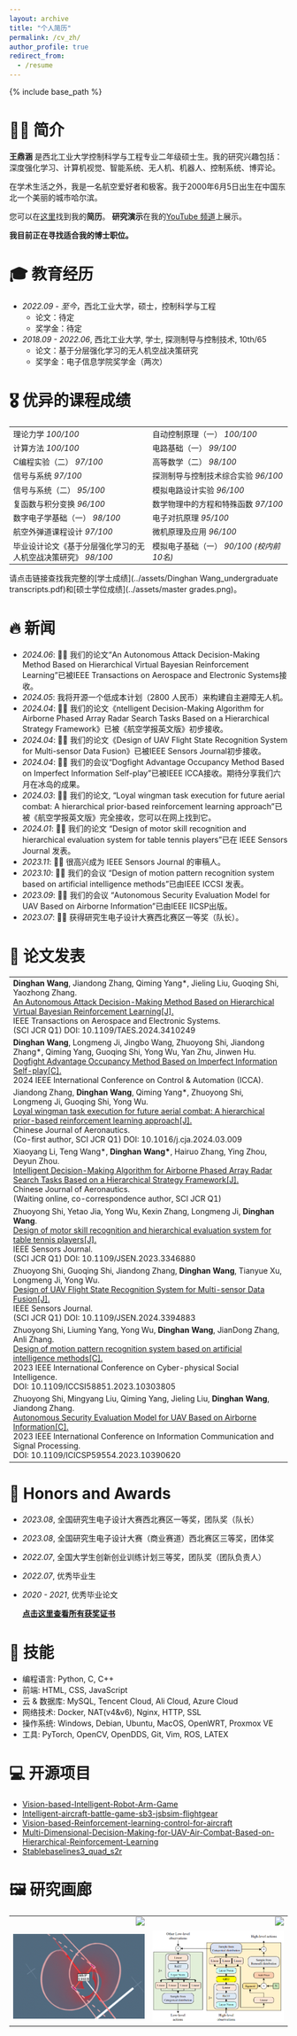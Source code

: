 ```yaml
---
layout: archive
title: "个人简历"
permalink: /cv_zh/
author_profile: true
redirect_from:
  - /resume
---
```


{% include base_path %}

# 👨‍🎓 简介	

**王鼎涵** 是西北工业大学控制科学与工程专业二年级硕士生。我的研究兴趣包括：深度强化学习、计算机视觉、智能系统、无人机、机器人、控制系统、博弈论。 

在学术生活之外，我是一名航空爱好者和极客。我于2000年6月5日出生在中国东北一个美丽的城市哈尔滨。

您可以在[这里](../assets/Curriculum_Vitae.pdf)找到我的**简历**。
**研究演示**在我的[YouTube 频道](https://www.youtube.com/channel/UCJMRNVZrN_c_avI2IKq3GjA)上展示。

**我目前正在寻找适合我的博士职位。**

# 🎓 教育经历

- *2022.09 - 至今*，西北工业大学，硕士，控制科学与工程
  - 论文：待定
  - 奖学金：待定
- *2018.09 - 2022.06*, 西北工业大学, 学士, 探测制导与控制技术, 10th/65
  - 论文：基于分层强化学习的无人机空战决策研究
  - 奖学金：电子信息学院奖学金（两次）

# 🎖 优异的课程成绩

<table border="0">
    <tr>
        <td width="50%">理论力学 <i>100/100</i></td>
        <td width="50%">自动控制原理（一） <i>100/100</i></td>
    </tr>
    <tr>
        <td width="50%">计算方法 <i>100/100</i></td>
        <td width="50%">电路基础（一） <i>99/100</i></td>
    </tr>
    <tr>
        <td width="50%">C编程实验（二） <i>97/100</i></td>
        <td width="50%">高等数学（二） <i>98/100</i></td>
    </tr>
    <tr>
        <td width="50%">信号与系统 <i>97/100</i></td>
        <td width="50%">探测制导与控制技术综合实验 <i>96/100</i></td>
    </tr>
    <tr>
        <td width="50%">信号与系统（二） <i>95/100</i></td>
        <td width="50%">模拟电路设计实验 <i>96/100</i></td>
    </tr>
    <tr>
        <td width="50%">复函数与积分变换 <i>96/100</i></td>
        <td width="50%">数学物理中的方程和特殊函数 <i>97/100</i></td>
    </tr>
    <tr>
        <td width="50%">数字电子学基础（一） <i>98/100</i></td>
        <td width="50%">电子对抗原理 <i>95/100</i></td>
    </tr>
    <tr>
        <td width="50%">航空外弹道课程设计 <i>97/100</i></td>
        <td width="50%">微机原理及应用 <i>96/100</i></td>
    </tr>
    <tr>
        <td width="50%">毕业设计论文《基于分层强化学习的无人机空战决策研究》 <i>98/100</i></td>
        <td width="50%">模拟电子基础（一） <i>90/100 (校内前10名)</i></td>
    </tr>
</table>

请点击链接查找我完整的[学士成绩](../assets/Dinghan Wang_undergraduate transcripts.pdf)和[硕士学位成绩](../assets/master grades.png)。

# 🔥 新闻
- *2024.06*:  🎉🎉 我们的论文“An Autonomous Attack Decision-Making Method Based on Hierarchical Virtual Bayesian Reinforcement Learning”已被IEEE Transactions on Aerospace and Electronic Systems接收。
- *2024.05*:  我将开源一个低成本计划（2800 人民币）来构建自主避障无人机。
- *2024.04*:  🎉🎉 我们的论文《ntelligent Decision-Making Algorithm for Airborne Phased Array Radar Search Tasks Based on a Hierarchical Strategy Framework》已被《航空学报英文版》初步接收。
- *2024.04*:  🎉🎉 我们的论文《Design of UAV Flight State Recognition System for Multi-sensor Data Fusion》已被IEEE Sensors Journal初步接收。
- *2024.04*:  🎉🎉 我们的会议“Dogfight Advantage Occupancy Method Based on Imperfect Information Self-play”已被IEEE ICCA接收。期待分享我们六月在冰岛的成果。
- *2024.03*:  🎉🎉 我们的论文, “Loyal wingman task execution for future aerial combat: A hierarchical prior-based reinforcement learning approach”已被《航空学报英文版》完全接收，您可以在网上找到它。
- *2024.01*:  🎉🎉 我们的论文 “Design of motor skill recognition and hierarchical evaluation system for table tennis players”已在 IEEE Sensors Journal 发表。
- *2023.11*:  🎉🎉 很高兴成为 IEEE Sensors Journal 的审稿人。
- *2023.10*:  🎉🎉 我们的会议 “Design of motion pattern recognition system based on artificial intelligence methods”已由IEEE ICCSI 发表。
- *2023.09*:  🎉🎉 我们的会议 “Autonomous Security Evaluation Model for UAV Based on Airborne Information”已由IEEE IICSP出版。
- *2023.07*:  🎉🎉 获得研究生电子设计大赛西北赛区一等奖（队长）。

# 📝 论文发表

<table border="0">
  <tr>
<!--     	  <td align="right" width="50%"><img src="../assets/TAES_1.png" width="100%"></td> -->
        <td width="50%"><b>Dinghan Wang</b>, Jiandong Zhang, Qiming Yang*, Jieling Liu, Guoqing Shi, Yaozhong Zhang. 
      			<br>
<a href="https://ieeexplore.ieee.org/document/10551427">An Autonomous Attack Decision-Making Method Based on Hierarchical Virtual Bayesian Reinforcement Learning[J].</a> 
            <br>
            IEEE Transactions on Aerospace and Electronic Systems.
            <br>
            (SCI JCR Q1) DOI: 10.1109/TAES.2024.3410249</td>
    </tr>
  <tr>
<!--     	  <td align="right" width="50%"><img src="../assets/ICCA.png" width="100%"></td> -->
        <td width="50%"><b>Dinghan Wang</b>, Longmeng Ji, Jingbo Wang, Zhuoyong Shi, Jiandong Zhang*, Qiming Yang, Guoqing Shi, Yong Wu, Yan Zhu, Jinwen Hu. 
      			<br>
<a href="https://ieeexplore.ieee.org/abstract/document/10591896">Dogfight Advantage Occupancy Method Based on Imperfect Information Self-play[C].</a> 
            <br>
            2024 IEEE International Conference on Control & Automation (ICCA).
            <br>
            </td>
    </tr>
    <tr>
<!--         <td align="right" width="50%"><img src="../assets/6dof.png" width="100%"></td> -->
        <td width="50%">Jiandong Zhang, <b>Dinghan Wang</b>, Qiming Yang*, Zhuoyong Shi, Longmeng Ji, Guoqing Shi, Yong Wu. 
      			<br>
<a href="https://doi.org/10.1016/j.cja.2024.03.009">Loyal wingman task execution for future aerial combat: A hierarchical prior-based reinforcement learning approach[J].</a>
            <br>
            Chinese Journal of Aeronautics.
            <br>
            (Co-first author, SCI JCR Q1) DOI: 10.1016/j.cja.2024.03.009</td>
    </tr>
    <tr>
<!--     	  <td align="right" width="50%"><img src="../assets/1a.png" width="100%"></td> -->
        <td width="50%">Xiaoyang Li, Teng Wang*, <b>Dinghan Wang*</b>, Hairuo Zhang, Ying Zhou, Deyun Zhou. 
      			<br>
<a href="../assets/cjap2.pdf">Intelligent Decision-Making Algorithm for Airborne Phased Array Radar Search Tasks Based on a Hierarchical Strategy Framework[J].</a> 
            <br>
            Chinese Journal of Aeronautics.
            <br>
            (Waiting online, co-correspondence author, SCI JCR Q1)</td>
    </tr>
    <tr>
<!--     	  <td align="right" width="50%"><img src="../assets/sj1.png" width="100%"></td> -->
        <td width="50%">Zhuoyong Shi, Yetao Jia, Yong Wu, Kexin Zhang, Longmeng Ji, <b>Dinghan Wang</b>. 
      			<br>
<a href="../assets/sj1.pdf">Design of motor skill recognition and hierarchical evaluation system for table tennis players[J].</a> 
            <br>
            IEEE Sensors Journal.
            <br>
            (SCI JCR Q1) DOI: 10.1109/JSEN.2023.3346880</td>
    </tr>
    <tr>
<!--     	<td align="right" width="50%"><img src="../assets/sj2.png" width="100%"></td> -->
        <td width="50%">Zhuoyong Shi, Guoqing Shi, Jiandong Zhang, <b>Dinghan Wang</b>, Tianyue Xu, Longmeng Ji, Yong Wu. 
      			<br>
<a href="../assets/sj2.pdf">Design of UAV Flight State Recognition System for Multi-sensor Data Fusion[J].</a> 
            <br>
            IEEE Sensors Journal.
            <br>
            (SCI JCR Q1) DOI: 10.1109/JSEN.2024.3394883</td>
    </tr>
    <tr>
<!--     	  <td align="right" width="50%"><img src="../assets/iccsi.png" width="100%"></td> -->
        <td width="50%">Zhuoyong Shi, Liuming Yang, Yong Wu, <b>Dinghan Wang</b>, JianDong Zhang, Anli Zhang. 
      			<br>
<a href="../assets/iccsi.pdf">Design of motion pattern recognition system based on artificial intelligence methods[C].</a> 
            <br>
            2023 IEEE International Conference on Cyber-physical Social Intelligence.
          <br>
          DOI: 10.1109/ICCSI58851.2023.10303805
        </td>
    </tr>
    <tr>
<!--     	<td align="right" width="50%"><img src="../assets/icicsp.png" width="100%"></td> -->
        <td width="50%">Zhuoyong Shi, Mingyang Liu, Qiming Yang, Jieling Liu, <b>Dinghan Wang</b>, Jiandong Zhang. 
      			<br>
<a href="../assets/icicsp.pdf">Autonomous Security Evaluation Model for UAV Based on Airborne Information[C].</a> 
            <br>
            2023 IEEE International Conference on Information Communication and Signal Processing.
          <br>
          DOI: 10.1109/ICICSP59554.2023.10390620
        </td>
    </tr>  
</table>

# 🏅 Honors and Awards

- *2023.08*, 全国研究生电子设计大赛西北赛区一等奖，团队奖（队长） 
- *2023.08*, 全国研究生电子设计大赛（商业赛道）西北赛区三等奖，团体奖
- *2022.07*, 全国大学生创新创业训练计划三等奖，团队奖（团队负责人） 
- *2022.07*, 优秀毕业生
- *2020 - 2021*, 优秀毕业论文

  **[点击这里查看所有获奖证书](../assets/certificates_combine.pdf)**

# 🔧 技能

- 编程语言: Python, C, C++
- 前端: HTML, CSS, JavaScript
- 云 & 数据库: MySQL, Tencent Cloud, Ali Cloud, Azure Cloud
- 网络技术: Docker, NAT(v4&v6), Nginx, HTTP, SSL
- 操作系统: Windows, Debian, Ubuntu, MacOS, OpenWRT, Proxmox VE
- 工具: PyTorch, OpenCV, OpenDDS, Git, Vim, ROS, LATEX

# 💻 开源项目

- [Vision-based-Intelligent-Robot-Arm-Game](https://github.com/AI4IS/Vision-based-Intelligent-Robot-Arm-Game)
- [Intelligent-aircraft-battle-game-sb3-jsbsim-flightgear](https://github.com/AI4IS/intelligent-aircraft-battle-game-sb3-jsbsim-flightgear)
- [Vision-based-Reinforcement-learning-control-for-aircraft](https://github.com/AI4IS/Vision-based-Reinforcement-learning-control-for-aircraft)
- [Multi-Dimensional-Decision-Making-for-UAV-Air-Combat-Based-on-Hierarchical-Reinforcement-Learning](https://github.com/AI4IS/Multi-Dimensional-Decision-Making-for-UAV-Air-Combat-Based-on-Hierarchical-Reinforcement-Learning)
- [Stablebaselines3_quad_s2r](https://github.com/AI4IS/stablebaselines3_quad_s2r)

# 🖼 研究画廊

<table border="0">
    <tr>
    	  <td align="right" width="50%"><img src="../assets/146_1717410757-ezgif.com-optimize.gif" width="100%"></td>
        <td align="right" width="50%"><img src="../assets/536_1717133301-ezgif.com-optimize.gif" width="100%"></td>
    </tr>
    <tr>
        <td align="right" width="50%"><img src="../assets/ICCA.png" width="100%"></td>
        <td align="right" width="50%"><img src="../assets/a2.png" width="100%"></td>
    </tr>
</table>


<a href="https://info.flagcounter.com/wihv" style="display: none;"><img src="" alt="Flag Counter" border="0"></a>
